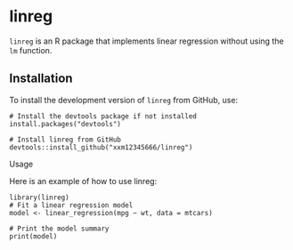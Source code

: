 
# linreg

`linreg` is an R package that implements linear regression without using the `lm` function.


## Installation

To install the development version of `linreg` from GitHub, use:

```{r}
# Install the devtools package if not installed
install.packages("devtools")

# Install linreg from GitHub
devtools::install_github("xxm12345666/linreg")
```
Usage

Here is an example of how to use linreg:

```{r}
library(linreg)
# Fit a linear regression model
model <- linear_regression(mpg ~ wt, data = mtcars)

# Print the model summary
print(model)
```

